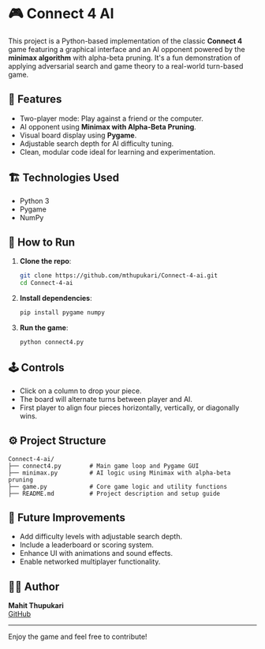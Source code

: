 # 🎮 Connect 4 AI

This project is a Python-based implementation of the classic **Connect 4** game featuring a graphical interface and an AI opponent powered by the **minimax algorithm** with alpha-beta pruning. It's a fun demonstration of applying adversarial search and game theory to a real-world turn-based game.

## 🧠 Features

- Two-player mode: Play against a friend or the computer.
- AI opponent using **Minimax with Alpha-Beta Pruning**.
- Visual board display using **Pygame**.
- Adjustable search depth for AI difficulty tuning.
- Clean, modular code ideal for learning and experimentation.

## 🏗️ Technologies Used

- Python 3
- Pygame
- NumPy

## 🚀 How to Run

1. **Clone the repo**:
   ```bash
   git clone https://github.com/mthupukari/Connect-4-ai.git
   cd Connect-4-ai
   ```

2. **Install dependencies**:
   ```bash
   pip install pygame numpy
   ```

3. **Run the game**:
   ```bash
   python connect4.py
   ```

## 🕹️ Controls

- Click on a column to drop your piece.
- The board will alternate turns between player and AI.
- First player to align four pieces horizontally, vertically, or diagonally wins.

## ⚙️ Project Structure

```
Connect-4-ai/
├── connect4.py        # Main game loop and Pygame GUI
├── minimax.py         # AI logic using Minimax with alpha-beta pruning
├── game.py            # Core game logic and utility functions
├── README.md          # Project description and setup guide
```

## 🧩 Future Improvements

- Add difficulty levels with adjustable search depth.
- Include a leaderboard or scoring system.
- Enhance UI with animations and sound effects.
- Enable networked multiplayer functionality.

## 👨‍💻 Author

**Mahit Thupukari**  
[GitHub](https://github.com/mthupukari)

---

Enjoy the game and feel free to contribute!

